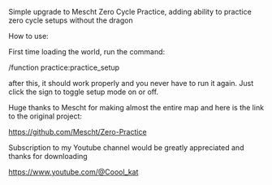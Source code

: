 Simple upgrade to Mescht Zero Cycle Practice, adding ability to practice zero cycle setups without the dragon

How to use:

First time loading the world, run the command:

/function practice:practice_setup

after this, it should work properly and you never have to run it again. Just click the sign to toggle setup mode on or off.

Huge thanks to Mescht for making almost the entire map and here is the link to the original project:

https://github.com/Mescht/Zero-Practice

Subscription to my Youtube channel would be greatly appreciated and thanks for downloading

https://www.youtube.com/@Coool_kat
